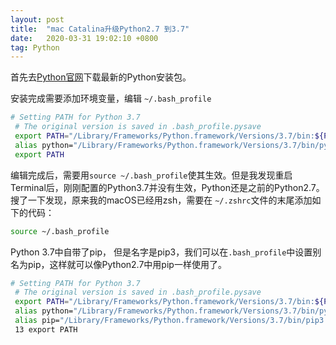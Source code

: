 ```yaml
---
layout: post
title:  "mac Catalina升级Python2.7 到3.7"
date:   2020-03-31 19:02:10 +0800
tag: Python
---
```


首先去[Python官网](https://www.python.org/downloads/)下载最新的Python安装包。

安装完成需要添加环境变量，编辑 `~/.bash_profile`

```bash
# Setting PATH for Python 3.7
 # The original version is saved in .bash_profile.pysave
 export PATH="/Library/Frameworks/Python.framework/Versions/3.7/bin:${PATH}"
 alias python="/Library/Frameworks/Python.framework/Versions/3.7/bin/python3.7" # 新增
 export PATH
```

编辑完成后，需要用`source ~/.bash_profile`使其生效。但是我发现重启Terminal后，刚刚配置的Python3.7并没有生效，Python还是之前的Python2.7。搜了一下发现，原来我的macOS已经用zsh，需要在 `~/.zshrc`文件的末尾添加如下的代码：

```bash
source ~/.bash_profile
```

Python 3.7中自带了pip， 但是名字是pip3，我们可以在`.bash_profile`中设置别名为pip，这样就可以像Python2.7中用pip一样使用了。

```bash
# Setting PATH for Python 3.7
 # The original version is saved in .bash_profile.pysave
 export PATH="/Library/Frameworks/Python.framework/Versions/3.7/bin:${PATH}"
 alias python="/Library/Frameworks/Python.framework/Versions/3.7/bin/python3.7" # 新增
 alias pip="/Library/Frameworks/Python.framework/Versions/3.7/bin/pip3.7" # 新增
 13 export PATH
```